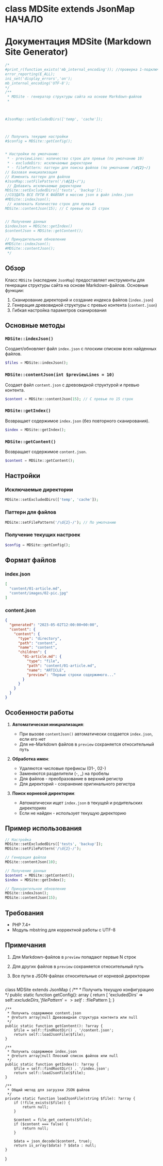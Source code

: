 # class MDSite extends JsonMap НАЧАЛО

# Документация MDSite (Markdown Site Generator)

```PHP
/*
#print_r(function_exists('mb_internal_encoding')); //проверка 1-подключено, 0 - не подключено
error_reporting(E_ALL);
ini_set('display_errors','on');
mb_internal_encoding('UTF-8');
*/
/**
 * MDSite - генератор структуры сайта на основе Markdown-файлов
 * 
 
 

#JsonMap::setExcludedDirs(['temp', 'cache']);



// Получить текущие настройки
#$config = MDSite::getConfig();


* Настройки по умолчанию:
 * - previewLines: количество строк для превью (по умолчанию 10)
 * - excludeDirs: исключаемые директории
 * - filePattern: паттерн для поиска файлов (по умолчанию /\d{2}-/)
// Базовая инициализация
// Изменить паттерн для файлов
#JsonMap::setFilePattern('/\d{2}-/');
 // Добавить исключаемые директории
MDSite::setExcludedDirs(['tests', 'backup']);
//СОЗДАТЬ ВСЕ ПУТИ К ФАЙЛАМ в массив json в файл index.json
#MDSite::indexJson();
 // извлекать Количество строк для превью
MDSite::contentJson(15); // С превью по 15 строк


// Получение данных
$indexJson = MDSite::getIndex()
$contentJson = MDSite::getContent();

// Принудительное обновление
#MDSite::indexJson();
#MDSite::contentJson();
 */

```


## Обзор

Класс `MDSite` (наследник `JsonMap`) предоставляет инструменты для генерации структуры сайта на основе Markdown-файлов. Основные функции:

1. Сканирование директорий и создание индекса файлов (`index.json`)
2. Генерация древовидной структуры с превью контента (`content.json`)
3. Гибкая настройка параметров сканирования

## Основные методы

### `MDSite::indexJson()`
Создает/обновляет файл `index.json` с плоским списком всех найденных файлов.

```php
$files = MDSite::indexJson();
```

### `MDSite::contentJson(int $previewLines = 10)`
Создает файл `content.json` с древовидной структурой и превью контента.

```php
$content = MDSite::contentJson(15); // С превью по 15 строк
```

### `MDSite::getIndex()`
Возвращает содержимое `index.json` (без повторного сканирования).

```php
$index = MDSite::getIndex();
```

### `MDSite::getContent()`
Возвращает содержимое `content.json`.

```php
$content = MDSite::getContent();
```

## Настройки

### Исключаемые директории
```php
MDSite::setExcludedDirs(['temp', 'cache']);
```

### Паттерн для файлов
```php
MDSite::setFilePattern('/\d{2}-/'); // По умолчанию
```

### Получение текущих настроек
```php
$config = MDSite::getConfig();
```

## Формат файлов

### index.json
```json
[
  "content/01-article.md",
  "content/images/02-pic.jpg"
]
```

### content.json
```json
{
  "generated": "2023-05-02T12:00:00+00:00",
  "content": {
    "content": {
      "type": "directory",
      "path": "content",
      "name": "content",
      "children": {
        "01-article.md": {
          "type": "file",
          "path": "content/01-article.md",
          "name": "ARTICLE",
          "preview": "Первые строки содержимого..."
        }
      }
    }
  }
}
```

## Особенности работы

1. **Автоматическая инициализация**:
   - При вызове `contentJson()` автоматически создается `index.json`, если его нет
   - Для не-Markdown файлов в `preview` сохраняется относительный путь

2. **Обработка имен**:
   - Удаляются числовые префиксы (01-, 02-)
   - Заменяются разделители (-, _) на пробелы
   - Для файлов - преобразование в верхний регистр
   - Для директорий - сохранение оригинального регистра

3. **Поиск корневой директории**:
   - Автоматически ищет `index.json` в текущей и родительских директориях
   - Если не найден - использует текущую директорию

## Пример использования

```php
// Настройка
MDSite::setExcludedDirs(['tests', 'backup']);
MDSite::setFilePattern('/\d{2}-/');

// Генерация файлов
MDSite::contentJson(10);

// Получение данных
$content = MDSite::getContent();
$index = MDSite::getIndex();

// Принудительное обновление
MDSite::indexJson();
MDSite::contentJson(15);
```

## Требования

- PHP 7.4+
- Модуль mbstring для корректной работы с UTF-8

## Примечания

1. Для Markdown-файлов в `preview` попадают первые N строк
2. Для других файлов в `preview` сохраняется относительный путь
3. Все пути в JSON-файлах относительные от корневой директории

   ```PHP
class MDSite extends JsonMap {
    /**
     * Получить текущую конфигурацию
     */
    public static function getConfig(): array {
        return [
            'excludedDirs' => self::$excludeDirs,
            'filePattern' => self::$filePattern
        ];
    }
    
    /**
     * Получить содержимое content.json
     * @return array|null Древовидная структура контента или null
     */
    public static function getContent(): ?array {
        $file = self::findRootDir() . '/content.json';
        return self::loadJsonFile($file);
    }
    
    /**
     * Получить содержимое index.json 
     * @return array|null Плоский список файлов или null
     */
    public static function getIndex(): ?array {
        $file = self::findRootDir() . '/index.json';
        return self::loadJsonFile($file);
    }
    
    /**
     * Общий метод для загрузки JSON файлов
     */
    private static function loadJsonFile(string $file): ?array {
        if (!file_exists($file)) {
            return null;
        }
        
        $content = file_get_contents($file);
        if ($content === false) {
            return null;
        }
        
        $data = json_decode($content, true);
        return is_array($data) ? $data : null;
    }
	
	
}



```
